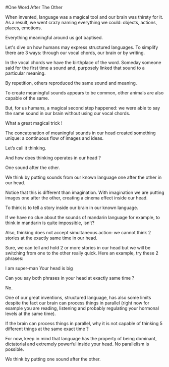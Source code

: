 #One Word After The Other

When invented, language was a magical tool and our brain was thirsty for it. As a result, we went crazy naming everything we could: objects, actions, places, emotions. 

Everything meaningful around us got baptised.

Let's dive on how humans may express structured languages. To simplify there are 3 ways: through our vocal chords, our brain or by writing. 

In the vocal chords we have the  birthplace of the word. Someday someone said for the first time a sound and, purposely linked that sound to a particular meaning.  

By repetition, others reproduced the same sound and meaning.

To create meaningful sounds appears to be common, other animals are also capable of the same. 

But, for us humans, a magical second step happened: we were able to say the same sound in our brain without using our vocal chords.

What a great magical trick !

The concatenation of meaningful sounds in our head created something unique: a continuous flow of images and ideas.

Let’s call it thinking.  

And how does thinking operates in our head ?  

One sound after the other.  

We think by putting sounds from our known language one after the other in our head. 

Notice that this is different than imagination. With imagination we are putting images one after the other, creating a cinema effect inside our head. 

To think is to tell a story inside our brain in our known language.

If we have no clue about the sounds of mandarin language for example, to think in mandarin is quite impossible, isn’t?

Also, thinking does not accept simultaneous action: we cannot think 2 stories at the exactly same time in our head.

Sure, we can tell and hold 2 or more stories in our head but we will be switching from one to the other really quick. Here an example, try these 2 phrases:

I am super-man
Your head is big

Can you say  both phrases in your head at exactly same time ?

No.

One of our great inventions, structured language,  has also some limits despite the fact our brain can process things in parallel (right now for example you are reading, listening and probably regulating your hormonal levels at the same time).

If the brain can process things in parallel, why it is not  capable of thinking 5 different things at the same exact time ? 

For now, keep in mind that language has the property of being dominant, dictatorial and extremely powerful inside your head. No parallelism is possible.

We think by putting one sound after the other.

